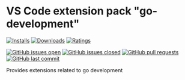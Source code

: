 # VS Code extension pack "go-development"

[![Installs](https://vsmarketplacebadge.apphb.com/installs-short/raits.go-development.svg)](https://marketplace.visualstudio.com/items?itemName=raits.go-development)
[![Downloads](https://vsmarketplacebadge.apphb.com/downloads-short/raits.go-development.svg)](https://marketplace.visualstudio.com/items?itemName=raits.go-development)
[![Ratings](https://vsmarketplacebadge.apphb.com/rating-short/raits.go-development.svg)](https://marketplace.visualstudio.com/items?itemName=raits.go-development&ssr=false#review-details)

[![GitHub issues open](https://img.shields.io/github/issues-raw/raits-gmbh/vscode-extension-pack-go-development.svg?logo=github)](https://github.com/raits-gmbh/vscode-extension-pack-go-development/issues)
[![GitHub issues closed](https://img.shields.io/github/issues-closed-raw/raits-gmbh/vscode-extension-pack-go-development.svg?logo=github)](https://github.com/raits-gmbh/vscode-extension-pack-go-development/issues)
[![GitHub pull requests](https://img.shields.io/github/issues-pr/raits-gmbh/vscode-extension-pack-go-development.svg?logo=github)](https://github.com/raits-gmbh/vscode-extension-pack-go-development/pulls)
[![GitHub last commit](https://img.shields.io/github/last-commit/raits-gmbh/vscode-extension-pack-go-development.svg?logo=github)](https://github.com/raits-gmbh/vscode-extension-pack-go-development)

Provides extensions related to go development

